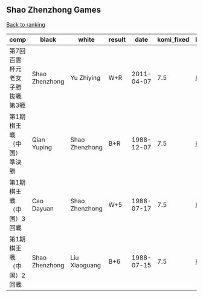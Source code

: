 ## Shao Zhenzhong Games

[Back to ranking](index.md)




| **comp** | **black** | **white** | **result** | **date** | **komi_fixed** | **kifu** | 
| --- | --- | --- | --- | --- | --- | --- |
| 第7回百霊杯元老女子勝抜戦第3戦 | Shao Zhenzhong | Yu Zhiying | W+R | 2011-04-07 | 7.5 | [Kifu](https://kifudepot.net/kifucontents.php?id=LI9Yo1u%2BRpylMdfLIlPrtw%3D%3D) | 
| 第1期棋王戦（中国）準決勝 | Qian Yuping | Shao Zhenzhong | B+R | 1988-12-07 | 7.5 | [Kifu](https://kifudepot.net/kifucontents.php?id=Y3OVhfINZpthhiKQzX7Y3g%3D%3D) | 
| 第1期棋王戦（中国）3回戦 | Cao Dayuan | Shao Zhenzhong | W+5 | 1988-07-17 | 7.5 | [Kifu](https://kifudepot.net/kifucontents.php?id=XJQodWTR%2BGtGnxZXTeJeTw%3D%3D) | 
| 第1期棋王戦（中国）2回戦 | Shao Zhenzhong | Liu Xiaoguang | B+6 | 1988-07-15 | 7.5 | [Kifu](https://kifudepot.net/kifucontents.php?id=Cja3kXQ67viH7A2BY8q4jw%3D%3D) |




